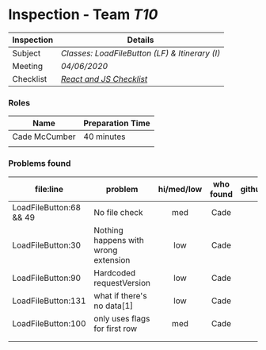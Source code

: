 # Inspection - Team *T10* 
 
| Inspection | Details |
| ----- | ----- |
| Subject | *Classes: LoadFileButton (LF) & Itinerary (I)* |
| Meeting | *04/06/2020* |
| Checklist | *[React and JS Checklist](https://medium.com/@muthuks/here-is-the-checklist-for-reviewing-your-own-react-code-17c03761ac38)* |

### Roles

| Name | Preparation Time |
| ---- | ---- |
| Cade McCumber | 40 minutes |
|  |  |


### Problems found

| file:line | problem | hi/med/low | who found | github#  |
| --- | --- | :---: | :---: | --- |
| LoadFileButton:68 && 49 | No file check | med | Cade| |
| LoadFileButton:30 | Nothing happens with wrong extension | low | Cade | |
| LoadFileButton:90 | Hardcoded requestVersion | low | Cade | |
| LoadFileButton:131 | what if there's no data[1]| low | Cade | |
| LoadFileButton:100 | only uses flags for first row | med | Cade | |
|  | | | | |
|  | | | | |